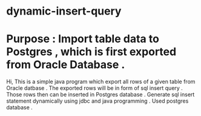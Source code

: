 # dynamic-insert-query
# Purpose : Import table data to Postgres , which is first exported from Oracle Database .
Hi, This is a simple java program which export all rows of a given table from Oracle datbase .
The exported rows will be in form of sql insert query .
Those rows then can be inserted in Postgres database .
Generate sql insert statement dynamically using jdbc and java programming . Used postgres database .
